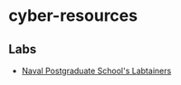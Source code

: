 # cyber-resources

## Labs

* [Naval Postgraduate School's Labtainers](https://nps.edu/web/c3o/labtainers)
